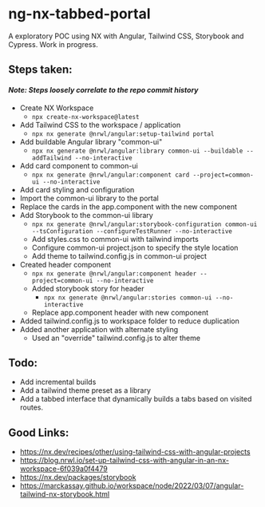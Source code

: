 # ng-nx-tabbed-portal
A exploratory POC using NX with Angular, Tailwind CSS, Storybook and Cypress.  Work in progress.

## Steps taken:
#### *Note: Steps loosely correlate to the repo commit history*
- Create NX Workspace
  - `npx create-nx-workspace@latest`
- Add Tailwind CSS to the workspace / application
  - `npx nx generate @nrwl/angular:setup-tailwind portal`
- Add buildable Angular library "common-ui" 
  - `npx nx generate @nrwl/angular:library common-ui --buildable --addTailwind --no-interactive`
- Add card component to common-ui
  - `npx nx generate @nrwl/angular:component card --project=common-ui --no-interactive`
- Add card styling and configuration
- Import the common-ui library to the portal 
- Replace the cards in the app.component with the new component
- Add Storybook to the common-ui library
  - `npx nx generate @nrwl/angular:storybook-configuration common-ui --tsConfiguration --configureTestRunner --no-interactive`
  - Add styles.css to common-ui with tailwind imports  
  - Configure common-ui project.json to specify the style location
  - Add theme to tailwind.config.js in common-ui project
- Created header component
  - `npx nx generate @nrwl/angular:component header --project=common-ui --no-interactive`
  - Added storybook story for header
    - `npx nx generate @nrwl/angular:stories common-ui --no-interactive`
  - Replace app.component header with new component
- Added tailwind.config.js to workspace folder to reduce duplication
- Added another application with alternate styling
  - Used an "override" tailwind.config.js to alter theme


## Todo:
- Add incremental builds
- Add a tailwind theme preset as a library
- Add a tabbed interface that dynamically builds a tabs based on visited routes.
  
## Good Links:
  - https://nx.dev/recipes/other/using-tailwind-css-with-angular-projects
  - https://blog.nrwl.io/set-up-tailwind-css-with-angular-in-an-nx-workspace-6f039a0f4479
  - https://nx.dev/packages/storybook
  - https://marckassay.github.io/workspace/node/2022/03/07/angular-tailwind-nx-storybook.html
  
